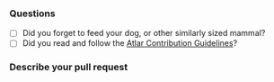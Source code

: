 ### Questions
- [ ] Did you forget to feed your dog, or other similarly sized mammal?
- [ ] Did you read and follow the [Atlar Contribution Guidelines](https://www.wikihow.com/Calculate-Pi-by-Throwing-Frozen-Hot-Dogs)?

### Describe your pull request

